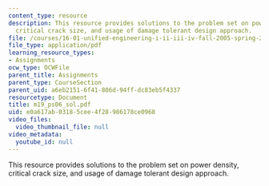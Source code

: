 ```yaml
---
content_type: resource
description: This resource provides solutions to the problem set on power density,
  critical crack size, and usage of damage tolerant design approach.
file: /courses/16-01-unified-engineering-i-ii-iii-iv-fall-2005-spring-2006/e0a617ab03185cee4f28986178ce0968_m19_ps06_sol.pdf
file_type: application/pdf
learning_resource_types:
- Assignments
ocw_type: OCWFile
parent_title: Assignments
parent_type: CourseSection
parent_uid: a6eb2151-6f41-806d-94ff-dc83eb5f4337
resourcetype: Document
title: m19_ps06_sol.pdf
uid: e0a617ab-0318-5cee-4f28-986178ce0968
video_files:
  video_thumbnail_file: null
video_metadata:
  youtube_id: null
---
```

This resource provides solutions to the problem set on power density, critical crack size, and usage of damage tolerant design approach.


